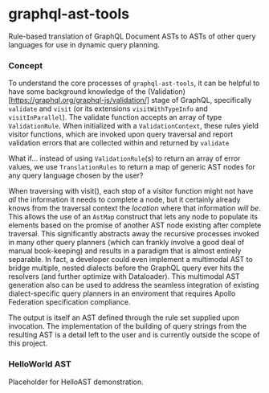 # graphql-ast-tools
Rule-based translation of GraphQL Document ASTs to ASTs of other query languages for use in dynamic query planning.

### Concept

To understand the core processes of `graphql-ast-tools`, it can be helpful to have some background knowledge of the (Validation)[https://graphql.org/graphql-js/validation/] stage of GraphQL, specifically `validate` and `visit` (or its extensions `visitWithTypeInfo` and `visitInParallel`). The validate function accepts an array of type `ValidationRule`. When initialized with a `ValidationContext`, these rules yield visitor functions, which are invoked upon query traversal and report validation errors that are collected within and returned by `validate` 

What if... instead of using `ValidationRule`(s) to return an array of error values, we use `TranslationRules` to return a map of generic AST nodes for any query language chosen by the user?

When traversing with visit(), each stop of a visitor function might not have _all_ the information it needs to complete a node, but it certainly already knows from the traversal context the _location_ where that information _will be_. This allows the use of an `AstMap` construct that lets any node to populate its elements based on the promise of another AST node existing after complete traversal. This significantly abstracts away the recursive processes invoked in many other query planners (which can frankly involve a good deal of manual book-keeping) and results in a paradigm that is almost entirely separable. In fact, a developer could even implement a multimodal AST to bridge multiple, nested dialects before the GraphQL query ever hits the resolvers (and further optimize with Dataloader). This multimodal AST generation also can be used to address the seamless integration of existing dialect-specific query planners in an enviroment that requires Apollo Federation specification compliance.

The output is itself an AST defined through the rule set supplied upon invocation. The implementation of the building of query strings from the resulting AST is a detail left to the user and is currently outside the scope of this project.

### HelloWorld AST

Placeholder for HelloAST demonstration.